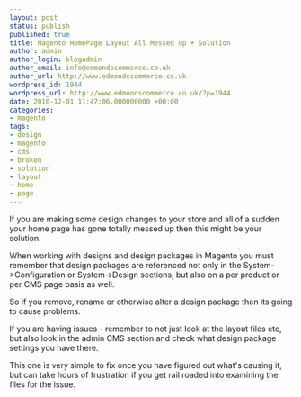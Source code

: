 ```yaml
---
layout: post
status: publish
published: true
title: Magento HomePage Layout All Messed Up + Solution
author: admin
author_login: blogadmin
author_email: info@edmondscommerce.co.uk
author_url: http://www.edmondscommerce.co.uk
wordpress_id: 1944
wordpress_url: http://www.edmondscommerce.co.uk/?p=1944
date: 2010-12-01 11:47:06.000000000 +00:00
categories:
- magento
tags:
- design
- magento
- cms
- broken
- solution
- layout
- home
- page
---
```

If you are making some design changes to your store and all of a sudden your home page has gone totally messed up then this might be your solution.

When working with designs and design packages in Magento you must remember that design packages are referenced not only in the System->Configuration or System->Design sections, but also on a per product or per CMS page basis as well.

So if you remove, rename or otherwise alter a design package then its going to cause problems.

If you are having issues - remember to not just look at the layout files etc, but also look in the admin CMS section and check what design package settings you have there.

This one is very simple to fix once you have figured out what's causing it, but can take hours of frustration if you get rail roaded into examining the files for the issue.
